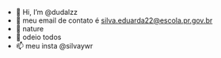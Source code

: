 - 👋 Hi, I’m @dudalzz
- 👀  meu email  de contato  é  silva.eduarda22@escola.pr.gov.br
- 🌱 nature 
- 💞️ odeio todos 
- 📫  meu insta  @silvaywr 
